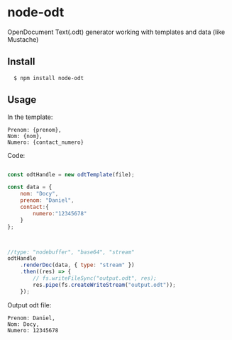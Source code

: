 
# node-odt

OpenDocument Text(.odt) generator working with templates and data (like Mustache)

## Install

```
  $ npm install node-odt
```

## Usage

In the template:
```odt
Prenom: {prenom},
Nom: {nom},
Numero: {contact_numero}
```

Code:
```js

const odtHandle = new odtTemplate(file);

const data = {
    nom: "Docy",
    prenom: "Daniel",
    contact:{
        numero:"12345678"
    }
};



//type: "nodebuffer", "base64", "stream"
odtHandle
    .renderDoc(data, { type: "stream" })
    .then((res) => {
        // fs.writeFileSync("output.odt", res);
        res.pipe(fs.createWriteStream("output.odt"));
    });


```
Output odt file:
```odt
Prenom: Daniel,
Nom: Docy,
Numero: 12345678
```